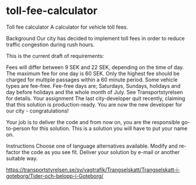 # toll-fee-calculator

Toll fee calculator
A calculator for vehicle toll fees.

Background
Our city has decided to implement toll fees in order to reduce traffic congestion during rush hours.

This is the current draft of requirements:

Fees will differ between 9 SEK and 22 SEK, depending on the time of day.
The maximum fee for one day is 60 SEK.
Only the highest fee should be charged for multiple passages within a 60 minute period.
Some vehicle types are fee-free.
Fee-free days are; Saturdays, Sundays, holidays and day before holidays and the whole month of July. See Transportstyrelsen for details.
Your assignment
The last city-developer quit recently, claiming that this solution is production-ready. You are now the new developer for our city - congratulations!

Your job is to deliver the code and from now on, you are the responsible go-to-person for this solution. This is a solution you will have to put your name on.

Instructions
Choose one of language alternatives available.
Modify and re-factor the code as you see fit.
Deliver your solution by e-mail or another suitable way.

https://transportstyrelsen.se/sv/vagtrafik/Trangselskatt/Trangselskatt-i-goteborg/Tider-och-belopp-i-Goteborg/
